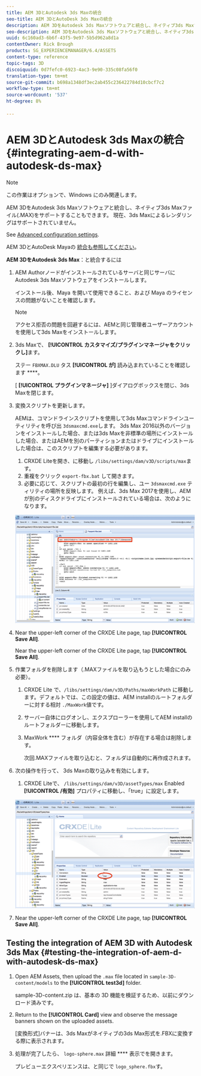 ```yaml
---
title: AEM 3DとAutodesk 3ds Maxの統合
seo-title: AEM 3DとAutoDesk 3ds Maxの統合
description: AEM 3DをAutodesk 3ds Maxソフトウェアと統合し、ネイティブ3ds Maxファイル(.MAX)をサポートすることもできます。 現在、3ds Maxによるレンダリングはサポートされていません。
seo-description: AEM 3DをAutodesk 3ds Maxソフトウェアと統合し、ネイティブ3ds Maxファイル(.MAX)をサポートすることもできます。 現在、3ds Maxによるレンダリングはサポートされていません。
uuid: 6c160ad3-6b6f-43f5-9e97-5b5d962a8d1a
contentOwner: Rick Brough
products: SG_EXPERIENCEMANAGER/6.4/ASSETS
content-type: reference
topic-tags: 3D
discoiquuid: 0d7fefc0-6923-4ac3-9e90-335c08fa56f0
translation-type: tm+mt
source-git-commit: b698a1348df3ec2ab455c236422784d10cbcf7c2
workflow-type: tm+mt
source-wordcount: '537'
ht-degree: 8%

---
```



# AEM 3DとAutodesk 3ds Maxの統合 {#integrating-aem-d-with-autodesk-ds-max}

>[!NOTE]
>
>この作業はオプションで、Windows にのみ関連します。

AEM 3DをAutodesk 3ds Maxソフトウェアと統合し、ネイティブ3ds Maxファイル(.MAX)をサポートすることもできます。 現在、3ds Maxによるレンダリングはサポートされていません。

See [Advanced configuration settings](advanced-config-3d.md).

AEM 3DとAutoDesk Mayaの [統合も参照してください](integrate-maya-with-3d.md)。

**AEM 3DをAutodesk 3ds Max**：と統合するには

1. AEM Authorノードがインストールされているサーバと同じサーバにAutodesk 3ds Maxソフトウェアをインストールします。

   インストール後、Maya を開いて使用できること、および Maya のライセンスの問題がないことを確認します。

   >[!NOTE]
   >
   >アクセス拒否の問題を回避するには、AEMと同じ管理者ユーザーアカウントを使用して3ds Maxをインストールします。

1. 3ds Maxで、 **[!UICONTROL カスタマイズ/プラグインマネージャをクリックし]**&#x200B;ます。

   ステー `FBXMAX.DLU` タス **[!UICONTROL が]** 読み込まれていることを確認します ****。

   [ **[!UICONTROL プラグインマネージャ]** ]ダイアログボックスを閉じ、3ds Maxを閉じます。

1. 変換スクリプトを更新します。

   AEMは、コマンドラインスクリプトを使用して3ds Maxコマンドラインユーティリティを呼び出 `3dsmaxcmd.exe`します。 3ds Max 2016以外のバージョンをインストールした場合、または3ds Maxを非標準の場所にインストールした場合、またはAEMを別のパーティションまたはドライブにインストールした場合は、このスクリプトを編集する必要があります。

   1. CRXDE Liteを開き、に移動し `/libs/settings/dam/v3D/scripts/max`ます。
   1. 重複をクリック `export-fbx.bat` して開きます。
   1. 必要に応じて、スクリプトの最初の行を編集し、ユー `3dsmaxcmd.exe` ティリティの場所を反映します。 例えば、3ds Max 2017を使用し、AEMが別のディスクドライブにインストールされている場合は、次のようになります。

   ![image2018-6-22_13-35-8](assets/image2018-6-22_13-35-8.png)

1. Near the upper-left corner of the CRXDE Lite page, tap **[!UICONTROL Save All]**.

   Near the upper-left corner of the CRXDE Lite page, tap **[!UICONTROL Save All]**.

1. 作業フォルダを削除します（.MAXファイルを取り込もうとした場合にのみ必要）。

   1. CRXDE Lite で、`/libs/settings/dam/v3D/Paths/maxWorkPath` に移動します。デフォルトでは、この設定の値は、AEM installのルートフォルダーに対する相対 `./MaxWork`値です。
   1. サーバー自体にログオンし、エクスプローラーを使用してAEM installのルートフォルダーに移動します。
   1. MaxWork **** フォルダ（内容全体を含む）が存在する場合は削除します。

      次回.MAXファイルを取り込むと、フォルダは自動的に再作成されます。

1. 次の操作を行って、 3ds Maxの取り込みを有効にします。

   1. CRXDE Liteで、 `/libs/settings/dam/v3D/assetTypes/max` Enabled **[!UICONTROL /有効]** プロパティに移動し、「true」に設定します。

   ![image2018-6-22_13-50-50](assets/image2018-6-22_13-50-50.png)

1. Near the upper-left corner of the CRXDE Lite page, tap **[!UICONTROL Save All]**.

## Testing the integration of AEM 3D with Autodesk 3ds Max {#testing-the-integration-of-aem-d-with-autodesk-ds-max}

1. Open AEM Assets, then upload the `.max` file located in `sample-3D-content/models` to the **[!UICONTROL test3d]** folder.

   sample-3D-content.zip は、基本の 3D 機能を検証するため、以前にダウンロード済みです。 

1. Return to the **[!UICONTROL Card]** view and observe the message banners shown on the uploaded assets.

   [変換形式]バナーは、3ds Maxがネイティブの3ds Max形式を.FBXに変換する際に表示されます。

1. 処理が完了したら、 `logo-sphere.max` 詳細 **** 表示でを開きます。

   プレビューエクスペリエンスは、と同じで `logo_sphere.fbx`す。

